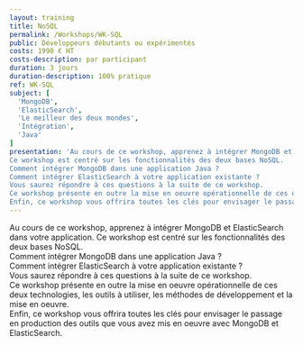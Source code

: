 ```yaml
---
layout: training
title: NoSQL
permalink: /Workshops/WK-SQL
public: Développeurs débutants ou expérimentés
costs: 1990 € HT
costs-description: par participant
duration: 3 jours
duration-description: 100% pratique
ref: WK-SQL
subject: [
  'MongoDB',
  'ElasticSearch',
  'Le meilleur des deux mondes',
  'Intégration',
  'Java'
]
presentation: 'Au cours de ce workshop, apprenez à intégrer MongoDB et ElasticSearch dans votre application.
Ce workshop est centré sur les fonctionnalités des deux bases NoSQL.
Comment intégrer MongoDB dans une application Java ?  
Comment intégrer ElasticSearch à votre application existante ?  
Vous saurez répondre à ces questions à la suite de ce workshop.
Ce workshop présente en outre la mise en oeuvre opérationnelle de ces deux technologies, les outils à utiliser, les méthodes de développement et la mise en oeuvre.
Enfin, ce workshop vous offrira toutes les clés pour envisager le passage en production des outils que vous avez mis en oeuvre avec MongoDB et ElasticSearch.'
---
```


Au cours de ce workshop, apprenez à intégrer MongoDB et ElasticSearch dans votre application.
Ce workshop est centré sur les fonctionnalités des deux bases NoSQL.  
Comment intégrer MongoDB dans une application Java ?  
Comment intégrer ElasticSearch à votre application existante ?  
Vous saurez répondre à ces questions à la suite de ce workshop.  
Ce workshop présente en outre la mise en oeuvre opérationnelle de ces deux technologies, les outils à utiliser, les méthodes de développement et la mise en oeuvre.  
Enfin, ce workshop vous offrira toutes les clés pour envisager le passage en production des outils que vous avez mis en oeuvre avec MongoDB et ElasticSearch.  
